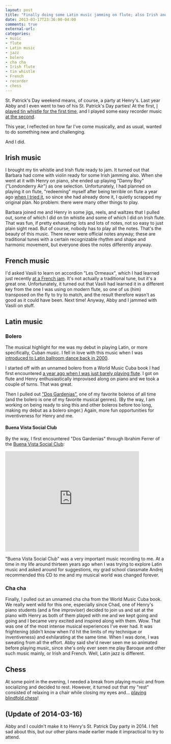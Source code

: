 ```yaml
---
layout: post
title: "Finally doing some Latin music jamming on flute; also Irish and French"
date: 2013-03-17T23:36:00-04:00
comments: true
external-url: 
categories: 
- music
- flute
- Latin music
- jazz
- bolero
- cha cha
- Irish flute
- tin whistle
- French
- recorder
- chess
---
```

St. Patrick's Day weekend means, of course, a party at Henry's. Last year Abby and I even went to two of his St. Patrick's Day parties! At the first, [I played tin whistle for the first time](/blog/2012/03/17/st-patricks-day-party-playing-tin-whistle-and-flute/), and I played some easy recorder music [at the second](/blog/2012/03/30/a-delayed-st-patricks-day-party-playing-tin-whistle-and-alto-recorder/).

This year, I reflected on how far I've come musically, and as usual, wanted to do something new and challenging.

And I did.

<!--more-->

## Irish music

I brought my tin whistle and Irish flute ready to jam. It turned out that Barbara had come with violin ready for some Irish jamming also. When she went at it with Henry on piano, she ended up playing "Danny Boy" ("Londonderry Air") as one selection. Unfortunately, I had planned on playing it on flute, "redeeming" myself after being terrible on flute a year ago [when I tried it](/blog/2012/03/17/st-patricks-day-party-playing-tin-whistle-and-flute/), so since she had already done it, I quietly scrapped my original plan. No problem: there were many other things to play.

Barbara joined me and Henry in some jigs, reels, and waltzes that I pulled out, some of which I did on tin whistle and some of which I did on Irish flute. That was fun, if pretty exhausting: lots and lots of notes, not so easy to just plain sight read. But of course, nobody has to play all the notes. That's the beauty of this music. There never were official notes anyway; these are traditional tunes with a certain recognizable rhythm and shape and harmonic movement, but everyone does the notes differently anyway.

## French music

I'd asked Vasili to learn on accordion "Les Ormeaux", which I had learned just recently [at a French jam](/blog/2013/02/25/stepping-it-up-at-the-french-and-blues-jam/). It's not actually a traditional tune, but it's a great one. Unfortunately, it turned out that Vasili had learned it in a different key from the one I was using on modern flute, so one of us (him) transposed on the fly to try to match, and the result therefore wasn't as good as it could have been. Next time! Anyway, Abby and I jammed with Vasili on stuff.

## Latin music

### Bolero

The musical highlight for me was my debut in playing Latin, or more specifically, Cuban music. I fell in love with this music when I was [introduced to Latin ballroom dance back in 2000](/blog/2012/03/10/flute-loving-it-again/).

I started off with an unnamed bolero from a World Music Cuba book I had first encountered [a year ago when I was just barely playing flute](/blog/2012/02/22/flute-progress-still-hanging-in-there/). I got on flute and Henry enthusiastically improvised along on piano and we took a couple of turns. That was great.

Then I pulled out ["Dos Gardenias"](http://www.pbs.org/buenavista/music/songs/dos_gardenias.html), one of my favorite boleros of all time (and the bolero is one of my favorite musical genres). (By the way, I am working on being ready to sing this and other boleros before too long, making my debut as a bolero singer.) Again, more fun opportunities for inventiveness for Henry and me.

#### Buena Vista Social Club

By the way, I first encountered "Dos Gardenias" through Ibrahim Ferrer of the [Buena Vista Social Club](http://en.wikipedia.org/wiki/Buena_Vista_Social_Club_%28album%29):

<iframe width="420" height="315" src="http://www.youtube.com/embed/5pKW7qvYSHU" frameborder="0" allowfullscreen></iframe>

"Buena Vista Social Club" was a very important music recording to me. At a time in my life around thirteen years ago when I was trying to explore Latin music and asked around for suggestions, my grad school classmate Andrej recommended this CD to me and my musical world was changed forever.

### Cha cha

Finally, I pulled out an unnamed cha cha from the World Music Cuba book. We really went wild for this one, especially since Chad, one of Henry's piano students (and a fine improviser) decided to join us and sat at the piano with Henry as both of them played with me and we kept going and going and I became very excited and inspired along with them. Wow. That was one of the most intense musical experiences I've ever had. It was frightening (didn't know when I'd hit the limits of my technique or inventiveness) and exhilarating at the same time. When I was done, I was sweating from all the effort. Abby said she'd never seen me so animated before playing music, since she's only ever seen me play Baroque and other such music mainly, or Irish and French. Well, Latin jazz is different.

## Chess

At some point in the evening, I needed a break from playing music and from socializing and decided to rest. However, it turned out that my "rest" consisted of relaxing in a chair while closing my eyes and... [playing blindfold chess](/blog/2013/03/17/my-second-ever-blindfold-chess-game/)!

## (Update of 2014-03-16)

Abby and I couldn't make it to Henry's St. Patrick Day party in 2014. I felt sad about this, but our other plans made earlier made it impractical to try to attend.
